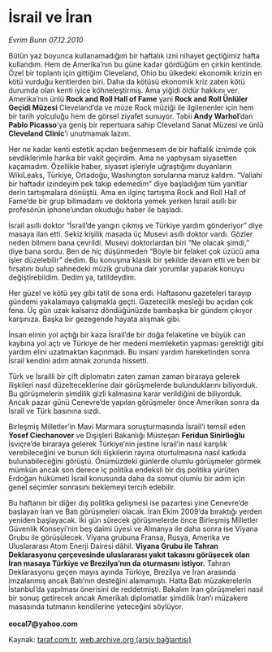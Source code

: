 # İsrail ve İran

*Evrim Bunn 07.12.2010*

<div class="yazi"><p>Bütün yaz boyunca kullanamadığım bir haftalık izni nihayet geçtiğimiz hafta kullandım. Hem de Amerika’nın bu güne kadar gördüğüm en çirkin kentinde. Özel bir toplantı için gittiğim Cleveland, Ohio bu ülkedeki ekonomik krizin en kötü vurduğu kentlerden biri. Daha da kötüsü ekonomik kriz zaten kötü durumda olan kenti iyice köhneleştirmiş. Ama yiğidi öldür hakkını ver. Amerika’nın ünlü <b>Rock and Roll Hall of Fame</b> yani <b>Rock and Roll Ünlüler Geçidi Müzesi</b> Cleveland’da ve müze Rock müziği ile ilgilenenler için hem bir tarih yolculuğu hem de görsel ziyafet sunuyor. Tabii <b>Andy Warhol</b>’dan <b>Pablo Picasso</b>’ya geniş bir repertuara sahip Cleveland Sanat Müzesi ve ünlü <b>Cleveland Clinic</b>’i unutmamak lazım.</p>
<p>Her ne kadar kenti estetik açıdan beğenmesem de bir haftalık iznimde çok sevdiklerimle harika bir vakit geçirdim. Ama ne yaptıysam siyasetten kaçamadım. Özellikle haber, siyaset işleriyle uğraştığımı duyanların WikiLeaks, Türkiye, Ortadoğu, Washington sorularına maruz kaldım. “Vallahi bir haftadır izindeyim pek takip edemedim” diye başladığım tüm yanıtlar derin tartışmalara dönüştü. Ama en ilginç tartışma Rock and Roll Hall of Fame’de bir grup bilimadamı ve doktorla yemek yerken İsrail asıllı bir profesörün iphone’undan okuduğu haber ile başladı.</p>
<p>İsrail asıllı doktor “İsrail’de yangın çıkmış ve Türkiye yardım gönderiyor” diye masaya ilan etti. Sekiz kişilik masada üç Musevi asıllı doktor vardı. Gözler neden bilmem bana çevrildi. Musevi doktorlardan biri “Ne olacak şimdi,” diye bana sordu. Ben de hiç düşünmeden “Böyle bir felaket çok üzücü ama işler düzelebilir” dedim. Bu konuşma klasik bir şekilde devam etti ve ben bir fırsatını bulup sahnedeki müzik grubuna dair yorumlar yaparak konuyu değiştirebildim. Dedim ya, tatildeydim.</p>
<p>Her güzel ve kötü şey gibi tatil de sona erdi. Haftasonu gazeteleri tarayıp gündemi yakalamaya çalışmakla geçti. Gazetecilik mesleği bu açıdan çok fena. Üç gün uzak kalsanız döndüğünüzde bambaşka bir gündem çıkıyor karşınıza. Başka bir gezegende hayata alışmak gibi.</p>
<p>İnsan elinin yol açtığı bir kaza İsrail’de bir doğa felaketine ve büyük can kaybına yol açtı ve Türkiye de her medeni memleketin yapması gerektiği gibi yardım elini uzatmaktan kaçınmadı. Bu insani yardım hareketinden sonra İsrail kendini adım atmak zorunda hissetti.</p>
<p>Türk ve İsrailli bir çift diplomatın zaten zaman zaman biraraya gelerek ilişkileri nasıl düzelteceklerine dair görüşmelerde bulunduklarını biliyorduk. Bu görüşmelerin şimdilik gizli kalmasına karar verildiğini de biliyorduk. Ancak pazar günü Cenevre’de yapılan görüşmeler önce Amerikan sonra da İsrail ve Türk basınına sızdı.</p>
<p>Birleşmiş Milletler’in Mavi Marmara soruşturmasında İsrail’i temsil eden <b>Yosef Ciechanover</b> ve Dışişleri Bakanlığı Müsteşarı <b>Feridun Sinirlioğlu</b> İsviçre’de biraraya gelerek Türkiye’nin jestine İsrail’in nasıl karşılık verebileceğini ve bunun ikili ilişkilerin rayına oturtulmasına nasıl katkıda bulunabileceğini görüştü. Önümüzdeki günlerde olumlu görüşmeler görmek mümkün ancak son derece iç politika endeksli bir dış politika yürüten Erdoğan hükümeti İsrail konusunda daha da somut olumlu bir adım için genel seçimler sonrasını beklemeyi tercih edebilir.</p>
<p>Bu haftanın bir diğer dış politika gelişmesi ise pazartesi yine Cenevre’de başlayan İran ve Batı görüşmeleri olacak. İran Ekim 2009’da bıraktığı yerden yeniden başlayacak. İki gün sürecek görüşmelerde önce Birleşmiş Milletler Güvenlik Konseyi’nin beş daimi üyesi ve Almanya ile daha sonra ise Viyana Grubu ile görüşülecek. Viyana grubuna Fransa, Rusya, Amerika ve Uluslararası Atom Enerji Dairesi dâhil. <b>Viyana Grubu ile Tahran Deklarasyonu çerçevesinde uluslararası yakıt takasını görüşecek olan İran masaya Türkiye ve Brezilya’nın da oturmasını istiyor.</b> Tahran Deklarasyonu geçen mayıs ayında Türkiye, Brezilya ve İran arasında imzalanmış ancak Batı’nın desteğini alamamıştı. Hatta Batı müzakerelerin İstanbul’da yapılması önerisini de reddetmişti. Bakalım İran görüşmeleri nasıl bir sonuç getirecek ancak Amerikalı diplomatlar şimdilik İran’ı müzakere masasında tutmanın kendilerine yeteceğini söylüyor.<br/><br/><b>eocal7@yahoo.com</b></p></div>

Kaynak: [taraf.com.tr](http://www.taraf.com.tr:80/evrim-bunn/makale-israil-ve-iran.htm), [web.archive.org (arşiv bağlantısı)](http://web.archive.org/web/20101208181619/http://www.taraf.com.tr:80/evrim-bunn/makale-israil-ve-iran.htm)

